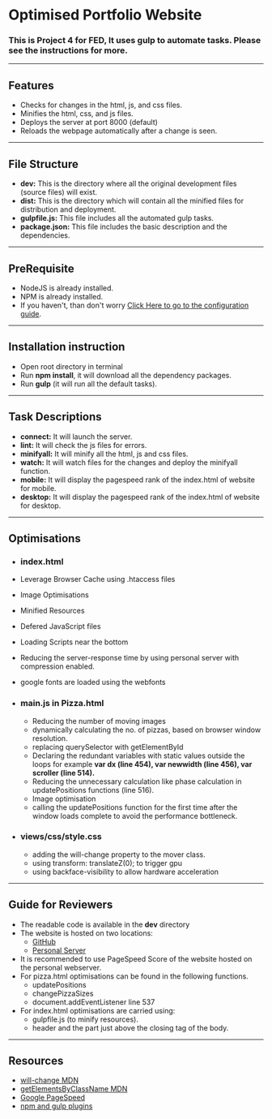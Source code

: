 # Optimised Portfolio Website
### This is Project 4 for FED, It uses gulp to automate tasks. Please see the instructions for more.
***
## Features
* Checks for changes in the html, js, and css files.
* Minifies the html, css, and js files.
* Deploys the server at port 8000 (default)
* Reloads the webpage automatically after a change is seen.
***
## File Structure
* **dev:** This is the directory where all the original development files (source files) will exist.
* **dist:** This is the directory which will contain all the minified files for distribution and deployment.
* **gulpfile.js:** This file includes all the automated gulp tasks.
*  **package.json:** This file includes the basic description and the dependencies.
***
## PreRequisite
* NodeJS is already installed.
* NPM is already installed.
* If you haven't, than don't worry [Click Here to go to the configuration guide](https://docs.npmjs.com/getting-started/installing-node).
***
## Installation instruction
* Open root directory in terminal
* Run **npm install**, it will download all the dependency packages.
* Run **gulp** (it will run all the default tasks).
***
## Task Descriptions
* **connect:** It will launch the server.
* **lint:** It will check the js files for errors.
* **minifyall:** It will minify all the html, js and css files.
* **watch:** It will watch files for the changes and deploy the minifyall function.
* **mobile:** It will display the pagespeed rank of the index.html of website for mobile.
* **desktop:** It will display the pagespeed rank of the index.html of website for desktop.
***
## Optimisations
* ### index.html
 * Leverage Browser Cache using .htaccess files
 * Image Optimisations
 * Minified Resources
 * Defered JavaScript files
 * Loading Scripts near the bottom
 * Reducing the server-response time by using personal server with compression enabled.
 * google fonts are loaded using the webfonts

* ### main.js in Pizza.html
  * Reducing the number of moving images
  * dynamically calculating the no. of pizzas, based on browser window resolution.
  * replacing querySelector with getElementById
  * Declaring the redundant variables with static values outside the loops for example **var dx (line 454), var newwidth (line 456), var scroller (line 514).**
  * Reducing the unnecessary calculation like phase calculation in updatePositions functions (line 516).
  * Image optimisation
  * calling the updatePositions function for the first time after the window loads complete to avoid the performance bottleneck.

* ### views/css/style.css
  * adding the will-change property to the mover class.
  * using transform: translateZ(0); to trigger gpu
  * using backface-visibility to allow hardware acceleration
***
## Guide for Reviewers
* The readable code is available in the **dev** directory
* The website is hosted on two locations:
  * [GitHub](https://diveshpanwar.github.io/optimisedPortfolioWebsite/dist/)
  * [Personal Server](http://optimisedportfolio.diveshpanwar.website/)
* It is recommended to use PageSpeed Score of the website hosted on the personal webserver.
* For pizza.html optimisations can be found in the following functions.
  * updatePositions
  * changePizzaSizes
  * document.addEventListener line 537
* For index.html optimisations are carried using:
  * gulpfile.js (to minify resources).
  * header and the part just above the closing tag of the body.
***
## Resources
* [will-change MDN](https://developer.mozilla.org/en/docs/Web/CSS/will-change)
* [getElementsByClassName MDN](https://developer.mozilla.org/en-US/docs/Web/API/Document/getElementsByClassName)
* [Google PageSpeed](https://developers.google.com/speed/docs/insights/v2/reference/pagespeedapi)
* [npm and gulp plugins](https://www.npmjs.com/)
